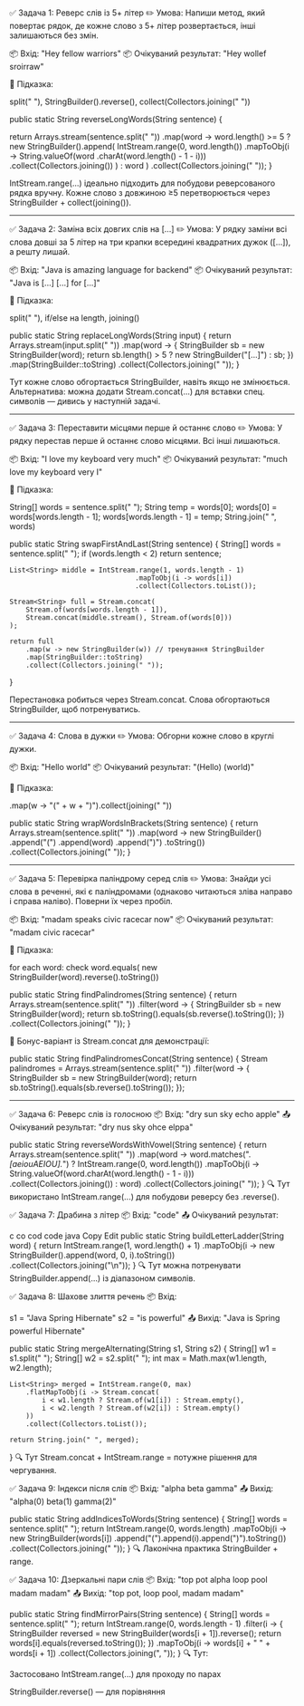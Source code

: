 ✅ Задача 1: Реверс слів із 5+ літер
✏️ Умова:
Напиши метод, який повертає рядок, 
де кожне слово з 5+ літер розвертається,
інші залишаються без змін.

📦 Вхід: "Hey fellow warriors"
📦 Очікуваний результат: "Hey wollef sroirraw"

🧠 Підказка:

split(" "), StringBuilder().reverse(), 
collect(Collectors.joining(" "))

public static String reverseLongWords(String sentence) {

return Arrays.stream(sentence.split(" "))
.map(word -> word.length() >= 5
? new StringBuilder().append(
IntStream.range(0, word.length())
.mapToObj(i -> String.valueOf(word
.charAt(word.length() - 1 - i)))
.collect(Collectors.joining())
)
: word
)
.collect(Collectors.joining(" "));
}

IntStream.range(...) ідеально підходить для 
побудови реверсованого рядка вручну.
Кожне слово з довжиною ≥5 перетворюється 
через StringBuilder + collect(joining()).


--------------------------------------------------

✅ Задача 2: Заміна всіх довгих слів на [...]
✏️ Умова:
У рядку заміни всі слова довші за 5 літер на
три крапки всередині квадратних дужок ([...]),
а решту лишай.

📦 Вхід: "Java is amazing language for backend"
📦 Очікуваний результат: "Java is [...] [...] for [...]"

🧠 Підказка:

split(" "), if/else на length, joining()

public static String replaceLongWords(String input) {
return Arrays.stream(input.split(" "))
.map(word -> {
StringBuilder sb = new StringBuilder(word);
return sb.length() > 5 ? new StringBuilder("[...]") : sb;
})
.map(StringBuilder::toString)
.collect(Collectors.joining(" "));
}

Тут кожне слово обгортається StringBuilder, 
навіть якщо не змінюється.
Альтернатива: можна додати Stream.concat(...) для 
вставки спец. символів — дивись у наступній задачі.



------------------------------------------------

✅ Задача 3: Переставити місцями перше й останнє слово
✏️ Умова:
У рядку перестав перше й останнє слово місцями. 
Всі інші лишаються.

📦 Вхід: "I love my keyboard very much"
📦 Очікуваний результат: "much love my keyboard very I"

🧠 Підказка:

String[] words = sentence.split(" ");
String temp = words[0];
words[0] = words[words.length - 1];
words[words.length - 1] = temp;
String.join(" ", words)

public static String swapFirstAndLast(String sentence) {
String[] words = sentence.split(" ");
if (words.length < 2) return sentence;

    List<String> middle = IntStream.range(1, words.length - 1)
                                   .mapToObj(i -> words[i])
                                   .collect(Collectors.toList());

    Stream<String> full = Stream.concat(
        Stream.of(words[words.length - 1]),
        Stream.concat(middle.stream(), Stream.of(words[0]))
    );

    return full
        .map(w -> new StringBuilder(w)) // тренування StringBuilder
        .map(StringBuilder::toString)
        .collect(Collectors.joining(" "));
}

Перестановка робиться через Stream.concat.
Слова обгортаються StringBuilder, щоб потренуватись.


----------------------------------------------

✅ Задача 4: Слова в дужки
✏️ Умова:
Обгорни кожне слово в круглі дужки.

📦 Вхід: "Hello world"
📦 Очікуваний результат: "(Hello) (world)"

🧠 Підказка:

.map(w -> "(" + w + ")").collect(joining(" "))

public static String wrapWordsInBrackets(String sentence) {
return Arrays.stream(sentence.split(" "))
.map(word -> new StringBuilder()
.append("(")
.append(word)
.append(")")
.toString())
.collect(Collectors.joining(" "));
}

-----------------------------------------------

✅ Задача 5: Перевірка паліндрому серед слів
✏️ Умова:
Знайди усі слова в реченні, які є паліндромами 
(однаково читаються зліва направо і справа наліво).
Поверни їх через пробіл.

📦 Вхід: "madam speaks civic racecar now"
📦 Очікуваний результат: "madam civic racecar"

🧠 Підказка:

for each word: check word.equals(
new StringBuilder(word).reverse().toString())

public static String findPalindromes(String sentence) {
return Arrays.stream(sentence.split(" "))
.filter(word -> {
StringBuilder sb = new StringBuilder(word);
return sb.toString().equals(sb.reverse().toString());
})
.collect(Collectors.joining(" "));
}

🔸 Бонус-варіант із Stream.concat для демонстрації:

public static String findPalindromesConcat(String sentence) {
Stream<String> palindromes = Arrays.stream(sentence.split(" "))
.filter(word -> {
StringBuilder sb = new StringBuilder(word);
return sb.toString().equals(sb.reverse().toString());
});

--------------------

✅ Задача 6: Реверс слів із голосною
📦 Вхід: "dry sun sky echo apple"
📤 Очікуваний результат: "dry nus sky ohce elppa"

public static String reverseWordsWithVowel(String sentence) {
return Arrays.stream(sentence.split(" "))
.map(word -> word.matches(".*[aeiouAEIOU].*")
? IntStream.range(0, word.length())
.mapToObj(i -> String.valueOf(word.charAt(word.length() - 1 - i)))
.collect(Collectors.joining())
: word)
.collect(Collectors.joining(" "));
}
🔍 Тут використано IntStream.range(...) для побудови реверсу без .reverse().

✅ Задача 7: Драбина з літер
📦 Вхід: "code"
📤 Очікуваний результат:

c
co
cod
code
java
Copy
Edit
public static String buildLetterLadder(String word) {
return IntStream.range(1, word.length() + 1)
.mapToObj(i -> new StringBuilder().append(word, 0, i).toString())
.collect(Collectors.joining("\n"));
}
🔍 Тут можна потренувати StringBuilder.append(...) із діапазоном символів.

✅ Задача 8: Шахове злиття речень
📦 Вхід:

s1 = "Java Spring Hibernate"
s2 = "is powerful"
📤 Вихід: "Java is Spring powerful Hibernate"

public static String mergeAlternating(String s1, String s2) {
String[] w1 = s1.split(" ");
String[] w2 = s2.split(" ");
int max = Math.max(w1.length, w2.length);

    List<String> merged = IntStream.range(0, max)
        .flatMapToObj(i -> Stream.concat(
            i < w1.length ? Stream.of(w1[i]) : Stream.empty(),
            i < w2.length ? Stream.of(w2[i]) : Stream.empty()
        ))
        .collect(Collectors.toList());

    return String.join(" ", merged);
}
🔍 Тут Stream.concat + IntStream.range = потужне рішення для чергування.

✅ Задача 9: Індекси після слів
📦 Вхід: "alpha beta gamma"
📤 Вихід: "alpha(0) beta(1) gamma(2)"

public static String addIndicesToWords(String sentence) {
String[] words = sentence.split(" ");
return IntStream.range(0, words.length)
.mapToObj(i -> new StringBuilder(words[i])
.append("(").append(i).append(")").toString())
.collect(Collectors.joining(" "));
}
🔍 Лаконічна практика StringBuilder + range.

✅ Задача 10: Дзеркальні пари слів
📦 Вхід: "top pot alpha loop pool madam madam"
📤 Вихід: "top pot, loop pool, madam madam"

public static String findMirrorPairs(String sentence) {
String[] words = sentence.split(" ");
return IntStream.range(0, words.length - 1)
.filter(i -> {
StringBuilder reversed = new StringBuilder(words[i + 1]).reverse();
return words[i].equals(reversed.toString());
})
.mapToObj(i -> words[i] + " " + words[i + 1])
.collect(Collectors.joining(", "));
}
🔍 Тут:

Застосовано IntStream.range(...) для проходу по парах

StringBuilder.reverse() — для порівняння

